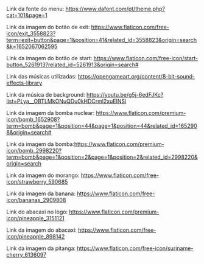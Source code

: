 Link da fonte do menu: https://www.dafont.com/pt/theme.php?cat=101&page=1

Link da imagem do botão de exit: https://www.flaticon.com/free-icon/exit_3558823?term=exit+button&page=1&position=41&related_id=3558823&origin=search&k=1652067062595

Link da imagem do botão de start: https://www.flaticon.com/free-icon/start-button_5261913?related_id=5261913&origin=search#

Link das músicas utilizadas: https://opengameart.org/content/8-bit-sound-effects-library

Link da música de background: https://youtu.be/g5j-6edFJKc?list=PLya__OBTLMkONuQDu0kHDCrml2xuEINSi

Link da imagem da bomba nuclear: https://www.flaticon.com/premium-icon/bomb_1652908?term=bomb&page=1&position=44&page=1&position=44&related_id=1652908&origin=search#

Link da imagem da bomba:https://www.flaticon.com/premium-icon/bomb_2998220?term=bomb&page=1&position=2&page=1&position=2&related_id=2998220&origin=search

Link da imagem do morango: https://www.flaticon.com/free-icon/strawberry_590685

Link da imagem da banana: https://www.flaticon.com/free-icon/bananas_2909808

Link do abacaxi no logo: https://www.flaticon.com/premium-icon/pineapple_3151121

Link da imagem do abacaxi: https://www.flaticon.com/free-icon/pineapple_898142

Link da imagem da pitanga: https://www.flaticon.com/free-icon/suriname-cherry_6136097
